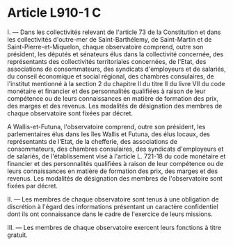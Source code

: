 # Article L910-1 C

I. ― Dans les collectivités relevant de l'article 73 de la Constitution et dans les collectivités d'outre-mer de Saint-Barthélemy, de Saint-Martin et de Saint-Pierre-et-Miquelon, chaque observatoire comprend, outre son président, les députés et sénateurs élus dans la collectivité concernée, des représentants des collectivités territoriales concernées, de l'Etat, des associations de consommateurs, des syndicats d'employeurs et de salariés, du conseil économique et social régional, des chambres consulaires, de l'institut mentionné à la section 2 du chapitre II du titre II du livre VII du code monétaire et financier et des personnalités qualifiées à raison de leur compétence ou de leurs connaissances en matière de formation des prix, des marges et des revenus. Les modalités de désignation des membres de chaque observatoire sont fixées par décret.

A Wallis-et-Futuna, l'observatoire comprend, outre son président, les parlementaires élus dans les îles Wallis et Futuna, des élus locaux, des représentants de l'Etat, de la chefferie, des associations de consommateurs, des chambres consulaires, des syndicats d'employeurs et de salariés, de l'établissement visé à l'article L. 721-18 du code monétaire et financier et des personnalités qualifiées à raison de leur compétence ou de leurs connaissances en matière de formation des prix, des marges et des revenus. Les modalités de désignation des membres de l'observatoire sont fixées par décret.

II. ― Les membres de chaque observatoire sont tenus à une obligation de discrétion à l'égard des informations présentant un caractère confidentiel dont ils ont connaissance dans le cadre de l'exercice de leurs missions.

III. ― Les membres de chaque observatoire exercent leurs fonctions à titre gratuit.

